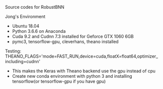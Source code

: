 Source codes for RobustBNN

Jong's Environment
- Ubuntu 18.04
- Python 3.6.6 on Anaconda
- Cuda 9.2 and Cudnn 7.3 installed for Geforce GTX 1060 6GB
- pymc3, tensorflow-gpu, cleverhans, theano installed

Testing:
THEANO_FLAGS='mode=FAST_RUN,device=cuda,floatX=float64,optimizer_including=cudnn'
- This makes the Keras with Theano backend use the gpu instead of cpu
- Create new conda environment with python 3 and installing tensorflow(or tensorflow-gpu if you have gpu)